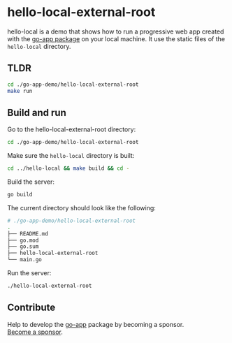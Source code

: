 # hello-local-external-root

hello-local is a demo that shows how to run a progressive web app created with the [go-app package](https://github.com/maxence-charriere/go-app) on your local machine. It use the static files of the `hello-local` directory.

## TLDR

```sh
cd ./go-app-demo/hello-local-external-root
make run
```

## Build and run

Go to the hello-local-external-root directory:

```sh
cd ./go-app-demo/hello-local-external-root
```

Make sure the `hello-local` directory is built:

```sh
cd ../hello-local && make build && cd -
```

Build the server:

```sh
go build
```

The current directory should look like the following:

```sh
# ./go-app-demo/hello-local-external-root
.
├── README.md
├── go.mod
├── go.sum
├── hello-local-external-root
└── main.go
```

Run the server:

```sh
./hello-local-external-root
```

## Contribute

Help to develop the [go-app](https://github.com/maxence-charriere/go-app) package by becoming a sponsor.
<br>[Become a sponsor](https://opencollective.com/go-app).
